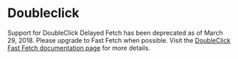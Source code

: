 <!---
Copyright 2015 The AMP HTML Authors. All Rights Reserved.

Licensed under the Apache License, Version 2.0 (the "License");
you may not use this file except in compliance with the License.
You may obtain a copy of the License at

      http://www.apache.org/licenses/LICENSE-2.0

Unless required by applicable law or agreed to in writing, software
distributed under the License is distributed on an "AS-IS" BASIS,
WITHOUT WARRANTIES OR CONDITIONS OF ANY KIND, either express or implied.
See the License for the specific language governing permissions and
limitations under the License.
-->

# Doubleclick

Support for DoubleClick Delayed Fetch has been deprecated as of March 29, 2018. Please upgrade to Fast Fetch when possible. Visit the <a href="https://github.com/ampproject/amphtml/blob/master/extensions/amp-ad-network-doubleclick-impl/amp-ad-network-doubleclick-impl-internal.md">DoubleClick Fast Fetch documentation page</a> for more details.
